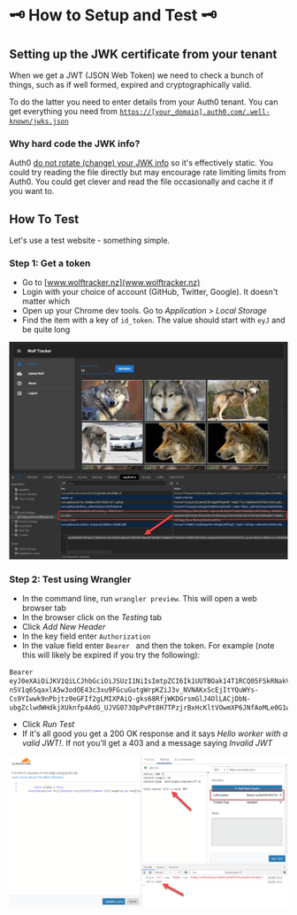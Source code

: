 # 🗝 How to Setup and Test 🗝

## Setting up the JWK certificate from your tenant
When we get a JWT (JSON Web Token) we need to check a bunch of things, such as if well formed, expired and cryptographically valid.

To do the latter you need to enter details from your Auth0 tenant. You can get everything you need from [`https://[your_domain].auth0.com/.well-known/jwks.json`](https://[your_domain].auth0.com/.well-known/jwks.json)

### Why hard code the JWK info?
Auth0 [do not rotate (change) your JWK info](https://community.auth0.com/t/when-do-signing-certificates-change-expire/7487) so it's effectively static. You could try reading the file directly but may encourage rate limiting limits from Auth0. You could get clever and read the file occasionally and cache it if you want to.

## How To Test
Let's use a test website - something simple.

### Step 1: Get a token
* Go to [www.wolftracker.nz](www.wolftracker.nz)
* Login with your choice of account (GitHub, Twitter, Google). It doesn't matter which
* Open up your Chrome dev tools. Go to *Application* > *Local Storage*
* Find the item with a key of `id_token`. The value should start with `eyJ` and be quite long

![alt text](wolftracker-jwt.png "Logo Title Text 1")


### Step 2: Test using Wrangler
* In the command line, run `wrangler preview`. This will open a web browser tab
* In the browser click on the *Testing* tab
* Click *Add New Header*
* In the key field enter `Authorization`
* In the value field enter `Bearer ` and then the token. For example (note this will likely be expired if you try the following): 
```
Bearer eyJ0eXAiOiJKV1QiLCJhbGciOiJSUzI1NiIsImtpZCI6Ik1UUTBOak14T1RCQ05FSkRNakV5TTBaRE1rTXdRVFJHUlRSQ1JUa3pSa1UwTmtZMk5UVTBSUSJ9.eyJpc3MiOiJodHRwczovL3dvbGZ0cmFja2VyLmF1LmF1dGgwLmNvbS8iLCJzdWIiOiJnaXRodWJ8MTM2MjE4NzYiLCJhdWQiOiJIODB0NVJENllaRmszS25kWkd2UjBJeVM2d0FqYlR3NSIsImlhdCI6MTU2MDA2NjU0MCwiZXhwIjoxNTYwMTAyNTQwLCJhdF9oYXNoIjoiZGt2QmcyTll3RlNpU2ZSY1IyNlg0dyIsIm5vbmNlIjoiX3J1X0VscHg4NXlMdGJBNTQ3Z3pidGVIZ0ptdlU4X2wifQ.0dHGFqSlgw5kQUhnqImMZgieg5YIivKNVkZlPoD3_g_QNz1BEhjzsmBsabDqSEAlxqVvm6U6ZaXuKMxilnrtBYGHFS-nSV1q6SqaxlA5w3odOE43c3xu9FGcuGutgWrpKZiJ3v_NVNAKxScEjItYQuWYs-Cs9YIwwk9nPbjtz0eGFIf2gLMIXPAiQ-gks68RfjWKDGrsmGlJ4OlLACjDbN-ubgZclwdWHdkjXUknfp4AdG_UJVG073OpPvPt8H7TPzjrBxHcKltVOwmXP6JNfAoMLe0G1w_p0xx7cqWZXj1sRF6P9so1T4ItTJUMbBLBxxWr6fHgAE7VjFuqXW4UZw
```
* Click *Run Test*
* If it's all good you get a 200 OK response and it says *Hello worker with a valid JWT!*. If not you'll get a 403 and a message saying *Invalid JWT*

![alt text](testing-jwt.png "Logo Title Text 1")